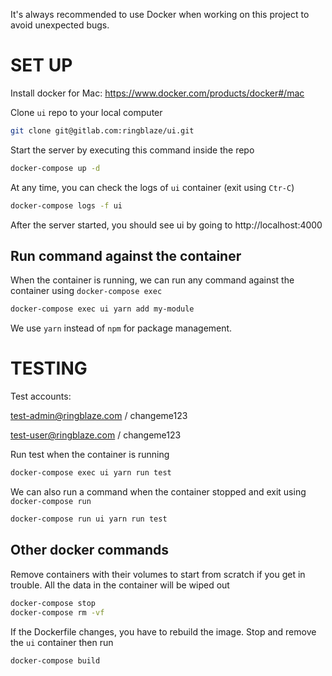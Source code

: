 It's always recommended to use Docker when working on this project to avoid unexpected bugs. 



# SET UP
Install docker for Mac: https://www.docker.com/products/docker#/mac

Clone `ui` repo to your local computer
```bash
git clone git@gitlab.com:ringblaze/ui.git
```

Start the server by executing this command inside the repo
```bash
docker-compose up -d
```

At any time, you can check the logs of `ui` container (exit using `Ctr-C`)
```bash
docker-compose logs -f ui
```

After the server started, you should see ui by going to http://localhost:4000

## Run command against the container
When the container is running, we can run any command against the container using `docker-compose exec`

```bash
docker-compose exec ui yarn add my-module
```

We use `yarn` instead of `npm` for package management.

# TESTING
Test accounts:

test-admin@ringblaze.com / changeme123

test-user@ringblaze.com / changeme123

Run test when the container is running

```bash
docker-compose exec ui yarn run test
```

We can also run a command when the container stopped and exit using `docker-compose run`

```bash
docker-compose run ui yarn run test
```

## Other docker commands
Remove containers with their volumes to start from scratch if you get in trouble. All the data in the container will be wiped out

```bash
docker-compose stop
docker-compose rm -vf
```

If the Dockerfile changes, you have to rebuild the image. Stop and remove the `ui` container then run
```bash
docker-compose build
```
